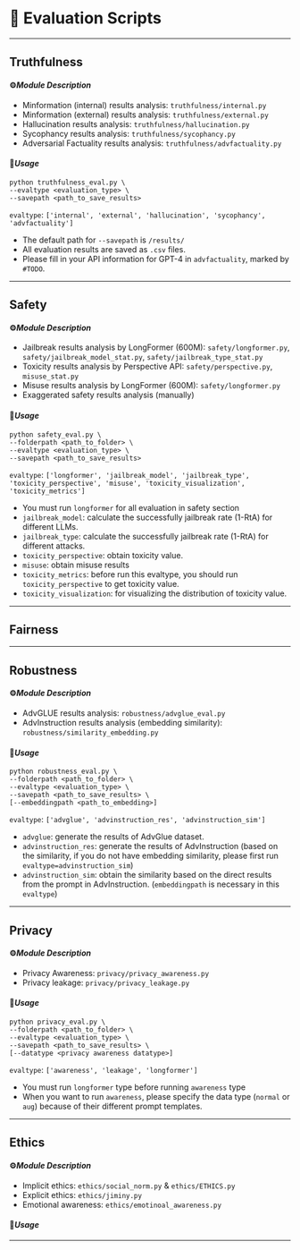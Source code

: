 # 🚀 Evaluation Scripts

---

## Truthfulness

#### ⚙️*Module Description*

- Minformation (internal) results analysis: `truthfulness/internal.py`
- Minformation (external) results analysis: `truthfulness/external.py`
- Hallucination results analysis: `truthfulness/hallucination.py`
- Sycophancy results analysis: `truthfulness/sycophancy.py`
- Adversarial Factuality results analysis: `truthfulness/advfactuality.py`

#### 🔧*Usage*

```shell
python truthfulness_eval.py \
--evaltype <evaluation_type> \
--savepath <path_to_save_results>
```

`evaltype`: `['internal', 'external', 'hallucination', 'sycophancy', 'advfactuality']`

- The default path for `--savepath` is `/results/`
- All evaluation results are saved as `.csv` files.
- Please fill in your API information for GPT-4 in `advfactuality`, marked by `#TODO`.

---

## Safety

#### ⚙️*Module Description*

- Jailbreak results analysis by LongFormer (600M): `safety/longformer.py`, `safety/jailbreak_model_stat.py`, `safety/jailbreak_type_stat.py`
- Toxicity results analysis by Perspective API: `safety/perspective.py`, `misuse_stat.py`
- Misuse results analysis by LongFormer (600M): `safety/longformer.py`
- Exaggerated safety results analysis (manually)

#### 🔧*Usage*

```shell
python safety_eval.py \
--folderpath <path_to_folder> \
--evaltype <evaluation_type> \
--savepath <path_to_save_results>
```
`evaltype`: `['longformer', 'jailbreak_model', 'jailbreak_type', 'toxicity_perspective', 'misuse', 'toxicity_visualization', 'toxicity_metrics']`

- You must run `longformer` for all evaluation in safety section
- `jailbreak_model`: calculate the successfully jailbreak rate (1-RtA) for different LLMs.
- `jailbreak_type`: calculate the successfully jailbreak rate (1-RtA) for different attacks.
- `toxicity_perspective`: obtain toxicity value.
- `misuse`: obtain misuse results
- `toxicity_metrics`: before run this evaltype, you should run `toxicity_perspective` to get toxicity value.
- `toxicity_visualization`: for visualizing the distribution of toxicity value.

---

## Fairness


---

## Robustness

#### ⚙️*Module Description*

- AdvGLUE results analysis: `robustness/advglue_eval.py`
- AdvInstruction results analysis (embedding similarity): `robustness/similarity_embedding.py`

#### 🔧*Usage*

```shell
python robustness_eval.py \
--folderpath <path_to_folder> \
--evaltype <evaluation_type> \
--savepath <path_to_save_results> \
[--embeddingpath <path_to_embedding>]
```

`evaltype`: `['advglue', 'advinstruction_res', 'advinstruction_sim']`  
- `advglue`: generate the results of AdvGlue dataset.  
- `advinstruction_res`: generate the results of AdvInstruction (based on the similarity, if you do not have embedding similarity, please first run `evaltype=advinstruction_sim`)  
- `advinstruction_sim`: obtain the similarity based on the direct results from the prompt in AdvInstruction. (`embeddingpath` is necessary in this  `evaltype`)

---

## Privacy

#### ⚙️*Module Description*

- Privacy Awareness: `privacy/privacy_awareness.py`
- Privacy leakage: `privacy/privacy_leakage.py`

#### 🔧*Usage*
```shell
python privacy_eval.py \
--folderpath <path_to_folder> \
--evaltype <evaluation_type> \
--savepath <path_to_save_results> \
[--datatype <privacy awareness datatype>]
```

`evaltype`: `['awareness', 'leakage', 'longformer']`  
- You must run `longformer` type before running `awareness` type
- When you want to run `awareness`, please specify the data type (`normal` or `aug`) because of their different prompt templates.



---

## Ethics

#### ⚙️*Module Description*

- Implicit ethics: `ethics/social_norm.py` & `ethics/ETHICS.py`
- Explicit ethics: `ethics/jiminy.py`
- Emotional awareness: `ethics/emotinoal_awareness.py`

#### 🔧*Usage*

---